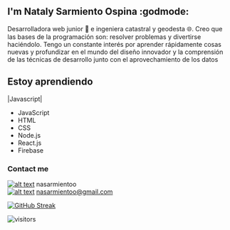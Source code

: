## I'm Nataly Sarmiento Ospina :godmode:

Desarrolladora web junior :toolbox:  e ingeniera catastral y geodesta :globe_with_meridians:. 
Creo que las bases de la programación son: resolver problemas y divertirse haciéndolo. Tengo un constante interés por aprender rápidamente cosas nuevas y profundizar en el mundo del diseño innovador y la comprensión de las técnicas de desarrollo junto con el aprovechamiento de los datos

## Estoy aprendiendo

|Javascript|
* JavaScript
* HTML
* CSS
* Node.js
* React.js
* Firebase

### Contact me

[![alt text][1.1]][1] nasarmientoo <br />
[![alt text][1.2]][2] nasarmientoo@gmail.com

[1.1]: https://user-images.githubusercontent.com/72315710/126590347-c465b4d8-31a3-4d82-937e-9faeb0e56d91.png
[1.2]: https://user-images.githubusercontent.com/72315710/126590969-2a0c2592-aebd-485a-9ce8-3fbd7ff44ab2.png

[1]: https://www.linkedin.com/in/nasarmientoo/
[2]: https://mail.google.com/mail/u/0/#inbox
 
[![GitHub Streak](http://github-readme-streak-stats.herokuapp.com?user=nasarmientoo&theme=gruvbox_duo)](https://git.io/streak-stats)

![visitors](https://visitor-badge.glitch.me/badge?page_id=https://github.com/nasarmientoo)




